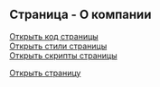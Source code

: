 ## Страница - О компании

[Открыть код страницы](./AboutPage.html) <br />
[Открыть стили страницы](./AboutPage.css) <br />
[Открыть скрипты страницы](./AboutPage.js) <br />

[Открыть страницу](http://127.0.0.1:8000/pages/about/AboutPage.html)
